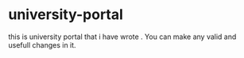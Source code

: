 # university-portal
this is university portal that i have wrote . You can make any valid and usefull changes in it.
